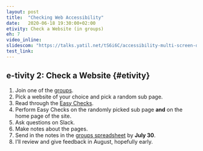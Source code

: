 ```yaml
---
layout: post
title:  "Checking Web Accessibility"
date:   2020-06-18 19:30:00+02:00
etivity: Check a Website (in groups)
eh: 7
video_inline:
slidescom: "https://talks.yatil.net/tS6i6C/accessibility-multi-screen-design-checking-accessibility"
test_link:
---
```


## e-tivity 2: Check a Website {#etivity}

1. Join one of the [groups][grps].
2. Pick a website of your choice and pick a random sub page.
3. Read through the [Easy Checks][ezycks].
3. Perform Easy Checks on the randomly picked sub page **and** on the home page of the site.
4. Ask questions on Slack.
5. Make notes about the pages.
6. Send in the notes in the [groups spreadsheet][grps] by **July 30**.
7. I’ll review and give feedback in August, hopefully early.

[grps]: https://docs.google.com/spreadsheets/d/1akHwPD3eXhs0S3cKAaZthW6mmGAwxqICSoSwsEDt-Rs/edit?usp=sharing
[ezycks]: https://www.w3.org/WAI/test-evaluate/preliminary/
